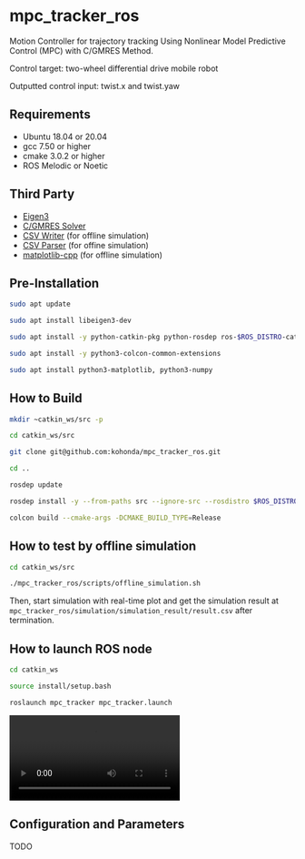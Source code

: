 # mpc_tracker_ros
Motion Controller for trajectory tracking Using Nonlinear Model Predictive Control (MPC) with C/GMRES Method.

Control target: two-wheel differential drive mobile robot

Outputted control input: twist.x and twist.yaw

## Requirements

- Ubuntu 18.04 or 20.04
- gcc 7.50 or higher
- cmake 3.0.2 or higher
- ROS Melodic or Noetic


## Third Party

- [Eigen3](https://eigen.tuxfamily.org/index.php?title=Main_Page)
- [C/GMRES Solver](https://github.com/mayataka/autogenu-jupyter)
- [CSV Writer](https://github.com/al-eax/CSVWriter) (for offline simulation)
- [CSV Parser](https://github.com/d99kris/rapidcsv) (for offine simulation)
- [matplotlib-cpp](https://github.com/lava/matplotlib-cpp) (for offline simulation)



## Pre-Installation

```bash
sudo apt update

sudo apt install libeigen3-dev

sudo apt install -y python-catkin-pkg python-rosdep ros-$ROS_DISTRO-catkin

sudo apt install -y python3-colcon-common-extensions

sudo apt install python3-matplotlib, python3-numpy

```



## How to Build

```bash
mkdir ~catkin_ws/src -p

cd catkin_ws/src

git clone git@github.com:kohonda/mpc_tracker_ros.git

cd ..

rosdep update

rosdep install -y --from-paths src --ignore-src --rosdistro $ROS_DISTRO

colcon build --cmake-args -DCMAKE_BUILD_TYPE=Release 
```



## How to test by offline simulation

```bash
cd catkin_ws/src

./mpc_tracker_ros/scripts/offline_simulation.sh
```

Then, start simulation with real-time plot and get the simulation result at `mpc_tracker_ros/simulation/simulation_result/result.csv` after termination.



## How to launch ROS node

```bash
cd catkin_ws

source install/setup.bash

roslaunch mpc_tracker mpc_tracker.launch
```
![offline_simulation_sinwave](https://user-images.githubusercontent.com/50091520/132941168-dd29277c-3ea1-484d-8265-42da788f6a4e.mp4)


## Configuration and Parameters

TODO

